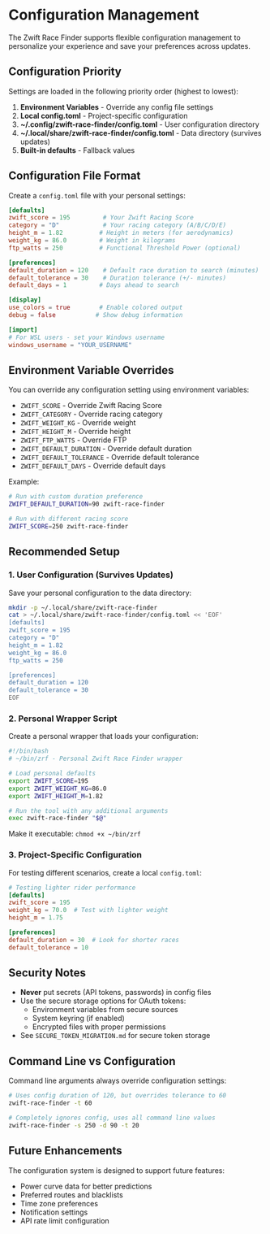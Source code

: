 # Configuration Management

The Zwift Race Finder supports flexible configuration management to personalize your experience and save your preferences across updates.

## Configuration Priority

Settings are loaded in the following priority order (highest to lowest):

1. **Environment Variables** - Override any config file settings
2. **Local config.toml** - Project-specific configuration
3. **~/.config/zwift-race-finder/config.toml** - User configuration directory
4. **~/.local/share/zwift-race-finder/config.toml** - Data directory (survives updates)
5. **Built-in defaults** - Fallback values

## Configuration File Format

Create a `config.toml` file with your personal settings:

```toml
[defaults]
zwift_score = 195         # Your Zwift Racing Score
category = "D"            # Your racing category (A/B/C/D/E)
height_m = 1.82          # Height in meters (for aerodynamics)
weight_kg = 86.0         # Weight in kilograms
ftp_watts = 250          # Functional Threshold Power (optional)

[preferences]
default_duration = 120    # Default race duration to search (minutes)
default_tolerance = 30    # Duration tolerance (+/- minutes)
default_days = 1         # Days ahead to search

[display]
use_colors = true        # Enable colored output
debug = false           # Show debug information

[import]
# For WSL users - set your Windows username
windows_username = "YOUR_USERNAME"
```

## Environment Variable Overrides

You can override any configuration setting using environment variables:

- `ZWIFT_SCORE` - Override Zwift Racing Score
- `ZWIFT_CATEGORY` - Override racing category
- `ZWIFT_WEIGHT_KG` - Override weight
- `ZWIFT_HEIGHT_M` - Override height
- `ZWIFT_FTP_WATTS` - Override FTP
- `ZWIFT_DEFAULT_DURATION` - Override default duration
- `ZWIFT_DEFAULT_TOLERANCE` - Override default tolerance  
- `ZWIFT_DEFAULT_DAYS` - Override default days

Example:
```bash
# Run with custom duration preference
ZWIFT_DEFAULT_DURATION=90 zwift-race-finder

# Run with different racing score
ZWIFT_SCORE=250 zwift-race-finder
```

## Recommended Setup

### 1. User Configuration (Survives Updates)

Save your personal configuration to the data directory:

```bash
mkdir -p ~/.local/share/zwift-race-finder
cat > ~/.local/share/zwift-race-finder/config.toml << 'EOF'
[defaults]
zwift_score = 195
category = "D"
height_m = 1.82
weight_kg = 86.0
ftp_watts = 250

[preferences]
default_duration = 120
default_tolerance = 30
EOF
```

### 2. Personal Wrapper Script

Create a personal wrapper that loads your configuration:

```bash
#!/bin/bash
# ~/bin/zrf - Personal Zwift Race Finder wrapper

# Load personal defaults
export ZWIFT_SCORE=195
export ZWIFT_WEIGHT_KG=86.0
export ZWIFT_HEIGHT_M=1.82

# Run the tool with any additional arguments
exec zwift-race-finder "$@"
```

Make it executable: `chmod +x ~/bin/zrf`

### 3. Project-Specific Configuration

For testing different scenarios, create a local `config.toml`:

```toml
# Testing lighter rider performance
[defaults]
zwift_score = 195
weight_kg = 70.0  # Test with lighter weight
height_m = 1.75

[preferences]
default_duration = 30  # Look for shorter races
default_tolerance = 10
```

## Security Notes

- **Never** put secrets (API tokens, passwords) in config files
- Use the secure storage options for OAuth tokens:
  - Environment variables from secure sources
  - System keyring (if enabled)
  - Encrypted files with proper permissions
- See `SECURE_TOKEN_MIGRATION.md` for secure token storage

## Command Line vs Configuration

Command line arguments always override configuration settings:

```bash
# Uses config duration of 120, but overrides tolerance to 60
zwift-race-finder -t 60

# Completely ignores config, uses all command line values
zwift-race-finder -s 250 -d 90 -t 20
```

## Future Enhancements

The configuration system is designed to support future features:
- Power curve data for better predictions
- Preferred routes and blacklists
- Time zone preferences
- Notification settings
- API rate limit configuration